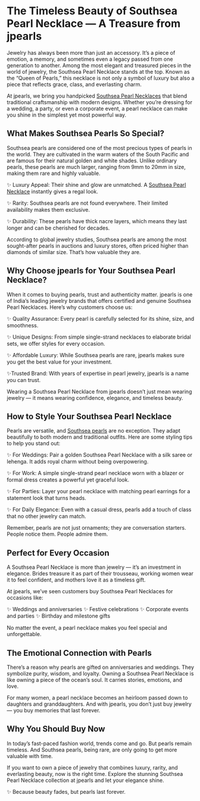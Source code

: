 # The Timeless Beauty of Southsea Pearl Necklace — A Treasure from jpearls
Jewelry has always been more than just an accessory. It’s a piece of emotion, a memory, and sometimes even a legacy passed from one generation to another. Among the most elegant and treasured pieces in the world of jewelry, the Southsea Pearl Necklace stands at the top. Known as the “Queen of Pearls,” this necklace is not only a symbol of luxury but also a piece that reflects grace, class, and everlasting charm.

At jpearls, we bring you handpicked [Southsea Pearl Necklaces](https://www.jpearls.com/southsea-necklaces.html/) that blend traditional craftsmanship with modern designs. Whether you’re dressing for a wedding, a party, or even a corporate event, a pearl necklace can make you shine in the simplest yet most powerful way.

## What Makes Southsea Pearls So Special?
Southsea pearls are considered one of the most precious types of pearls in the world. They are cultivated in the warm waters of the South Pacific and are famous for their natural golden and white shades. Unlike ordinary pearls, these pearls are much larger, ranging from 9mm to 20mm in size, making them rare and highly valuable.

✨ Luxury Appeal: Their shine and glow are unmatched. A [Southsea Pearl Necklace](https://www.jpearls.com/southsea-necklaces.html/) instantly gives a regal look.

✨ Rarity: Southsea pearls are not found everywhere. Their limited availability makes them exclusive.

✨ Durability: These pearls have thick nacre layers, which means they last longer and can be cherished for decades.

According to global jewelry studies, Southsea pearls are among the most sought-after pearls in auctions and luxury stores, often priced higher than diamonds of similar size. That’s how valuable they are.

## Why Choose jpearls for Your Southsea Pearl Necklace?
When it comes to buying pearls, trust and authenticity matter. jpearls is one of India’s leading jewelry brands that offers certified and genuine Southsea Pearl Necklaces. Here’s why customers choose us:

✨ Quality Assurance: Every pearl is carefully selected for its shine, size, and smoothness.

✨ Unique Designs: From simple single-strand necklaces to elaborate bridal sets, we offer styles for every occasion.

✨ Affordable Luxury: While Southsea pearls are rare, jpearls makes sure you get the best value for your investment.

✨Trusted Brand: With years of expertise in pearl jewelry, jpearls is a name you can trust.

Wearing a Southsea Pearl Necklace from jpearls doesn’t just mean wearing jewelry — it means wearing confidence, elegance, and timeless beauty.

## How to Style Your Southsea Pearl Necklace
Pearls are versatile, and [Southsea pearls](https://www.jpearls.com/southsea-necklaces.html/) are no exception. They adapt beautifully to both modern and traditional outfits. Here are some styling tips to help you stand out:

✨ For Weddings: Pair a golden Southsea Pearl Necklace with a silk saree or lehenga. It adds royal charm without being overpowering.

✨ For Work: A simple single-strand pearl necklace worn with a blazer or formal dress creates a powerful yet graceful look.

✨ For Parties: Layer your pearl necklace with matching pearl earrings for a statement look that turns heads.

✨ For Daily Elegance: Even with a casual dress, pearls add a touch of class that no other jewelry can match.

Remember, pearls are not just ornaments; they are conversation starters. People notice them. People admire them.

## Perfect for Every Occasion
A Southsea Pearl Necklace is more than jewelry — it’s an investment in elegance. Brides treasure it as part of their trousseau, working women wear it to feel confident, and mothers love it as a timeless gift.

At jpearls, we’ve seen customers buy Southsea Pearl Necklaces for occasions like:

✨ Weddings and anniversaries
✨ Festive celebrations
✨ Corporate events and parties
✨ Birthday and milestone gifts

No matter the event, a pearl necklace makes you feel special and unforgettable.

## The Emotional Connection with Pearls
There’s a reason why pearls are gifted on anniversaries and weddings. They symbolize purity, wisdom, and loyalty. Owning a Southsea Pearl Necklace is like owning a piece of the ocean’s soul. It carries stories, emotions, and love.

For many women, a pearl necklace becomes an heirloom passed down to daughters and granddaughters. And with jpearls, you don’t just buy jewelry — you buy memories that last forever.

## Why You Should Buy Now
In today’s fast-paced fashion world, trends come and go. But pearls remain timeless. And Southsea pearls, being rare, are only going to get more valuable with time.

If you want to own a piece of jewelry that combines luxury, rarity, and everlasting beauty, now is the right time. Explore the stunning Southsea Pearl Necklace collection at jpearls and let your elegance shine.

✨ Because beauty fades, but pearls last forever.
